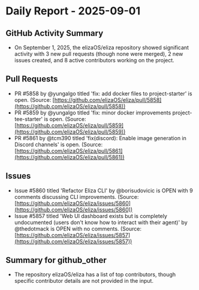 # Daily Report - 2025-09-01

## GitHub Activity Summary
- On September 1, 2025, the elizaOS/eliza repository showed significant activity with 3 new pull requests (though none were merged), 2 new issues created, and 8 active contributors working on the project.

## Pull Requests
- PR #5858 by @yungalgo titled 'fix: add docker files to project-starter' is open. (Source: [https://github.com/elizaOS/eliza/pull/5858](https://github.com/elizaOS/eliza/pull/5858))
- PR #5859 by @yungalgo titled 'fix: minor docker improvements project-tee-starter' is open. (Source: [https://github.com/elizaOS/eliza/pull/5859](https://github.com/elizaOS/eliza/pull/5859))
- PR #5861 by @tcm390 titled 'fix(discord): Enable image generation in Discord channels' is open. (Source: [https://github.com/elizaOS/eliza/pull/5861](https://github.com/elizaOS/eliza/pull/5861))

## Issues
- Issue #5860 titled 'Refactor Eliza CLI' by @borisudovicic is OPEN with 9 comments discussing CLI improvements. (Source: [https://github.com/elizaOS/eliza/issues/5860](https://github.com/elizaOS/eliza/issues/5860))
- Issue #5857 titled 'Web UI dashboard exists but is completely undocumented (users don't know how to interact with their agent)' by @thedotmack is OPEN with no comments. (Source: [https://github.com/elizaOS/eliza/issues/5857](https://github.com/elizaOS/eliza/issues/5857))

## Summary for github_other
- The repository elizaOS/eliza has a list of top contributors, though specific contributor details are not provided in the input.